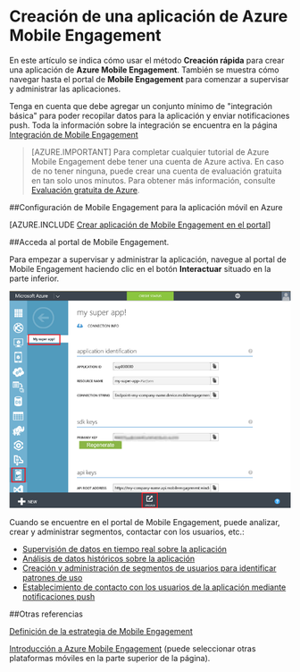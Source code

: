 <properties
	pageTitle="Creación de una aplicación de Azure Mobile Engagement | Microsoft Azure"
	description="Describe cómo crear una colección de aplicaciones de Mobile Engagement en Azure y comenzar a administrar las aplicaciones con el portal de Mobile Engagement."
	services="mobile-engagement"
	documentationCenter=""
	authors="piyushjo"
	manager="dwrede"
	editor=""/>

<tags
	ms.service="mobile-engagement"
	ms.workload="mobile"
	ms.tgt_pltfrm="mobile-windows-store"
	ms.devlang="na"
	ms.topic="get-started-article"
	ms.date="02/17/2016"  
	ms.author="piyushjo"/>


# Creación de una aplicación de Azure Mobile Engagement

En este artículo se indica cómo usar el método **Creación rápida** para crear una aplicación de **Azure Mobile Engagement**. También se muestra cómo navegar hasta el portal de **Mobile Engagement** para comenzar a supervisar y administrar las aplicaciones.

Tenga en cuenta que debe agregar un conjunto mínimo de "integración básica" para poder recopilar datos para la aplicación y enviar notificaciones push. Toda la información sobre la integración se encuentra en la página [Integración de Mobile Engagement](mobile-engagement-windows-store-integrate-engagement.md)

> [AZURE.IMPORTANT] Para completar cualquier tutorial de Azure Mobile Engagement debe tener una cuenta de Azure activa. En caso de no tener ninguna, puede crear una cuenta de evaluación gratuita en tan solo unos minutos. Para obtener más información, consulte <a href="http://azure.microsoft.com/pricing/free-trial/?WT.mc_id=A0E0E5C02&amp;returnurl=http%3A%2F%2Fwww.windowsazure.com%2Fes-ES%2Fdevelop%2Fmobile%2Ftutorials%2Fget-started%2F" target="_blank">Evaluación gratuita de Azure</a>.

##Configuración de Mobile Engagement para la aplicación móvil en Azure

[AZURE.INCLUDE [Crear aplicación de Mobile Engagement en el portal](../../includes/mobile-engagement-create-app-in-portal.md)]

##Acceda al portal de Mobile Engagement.

Para empezar a supervisar y administrar la aplicación, navegue al portal de Mobile Engagement haciendo clic en el botón **Interactuar** situado en la parte inferior.

![](../../includes/media/mobile-engagement-connect-app-with-monitor/engage-button.png)

Cuando se encuentre en el portal de Mobile Engagement, puede analizar, crear y administrar segmentos, contactar con los usuarios, etc.:

- [Supervisión de datos en tiempo real sobre la aplicación](mobile-engagement-user-interface-monitor.md)
- [Análisis de datos históricos sobre la aplicación](mobile-engagement-user-interface-analytics.md)
- [Creación y administración de segmentos de usuarios para identificar patrones de uso](mobile-engagement-user-interface-segments.md)
- [Establecimiento de contacto con los usuarios de la aplicación mediante notificaciones push](mobile-engagement-user-interface-reach.md)

##Otras referencias

[Definición de la estrategia de Mobile Engagement](mobile-engagement-define-your-mobile-engagement-strategy.md)

[Introducción a Azure Mobile Engagement](mobile-engagement-windows-store-dotnet-get-started.md) (puede seleccionar otras plataformas móviles en la parte superior de la página).

<!---HONumber=AcomDC_0218_2016-->